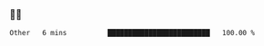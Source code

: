 ### 👨‍💻

<!--START_SECTION:waka-->

```text
Other   6 mins          █████████████████████████   100.00 %
```

<!--END_SECTION:waka-->
